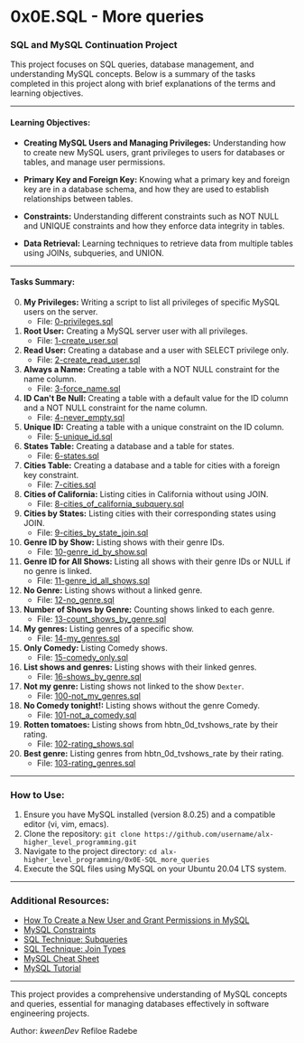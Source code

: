 # 0x0E.SQL - More queries
### SQL and MySQL Continuation Project

This project focuses on SQL queries, database management, and understanding MySQL concepts. Below is a summary of the tasks completed in this project along with brief explanations of the terms and learning objectives.

---

#### Learning Objectives:

- **Creating MySQL Users and Managing Privileges:** Understanding how to create new MySQL users, grant privileges to users for databases or tables, and manage user permissions.

- **Primary Key and Foreign Key:** Knowing what a primary key and foreign key are in a database schema, and how they are used to establish relationships between tables.

- **Constraints:** Understanding different constraints such as NOT NULL and UNIQUE constraints and how they enforce data integrity in tables.

- **Data Retrieval:** Learning techniques to retrieve data from multiple tables using JOINs, subqueries, and UNION.

---

#### Tasks Summary:

0. **My Privileges:** Writing a script to list all privileges of specific MySQL users on the server.
   - File: [0-privileges.sql](./0-privileges.sql)
1. **Root User:** Creating a MySQL server user with all privileges.
   - File: [1-create_user.sql](./1-create_user.sql)
2. **Read User:** Creating a database and a user with SELECT privilege only.
   - File: [2-create_read_user.sql](./2-create_read_user.sql)
3. **Always a Name:** Creating a table with a NOT NULL constraint for the name column.
   - File: [3-force_name.sql](./3-force_name.sql)
4. **ID Can't Be Null:** Creating a table with a default value for the ID column and a NOT NULL constraint for the name column.
   - File: [4-never_empty.sql](./4-never_empty.sql)
5. **Unique ID:** Creating a table with a unique constraint on the ID column.
   - File: [5-unique_id.sql](./5-unique_id.sql)
6. **States Table:** Creating a database and a table for states.
   - File: [6-states.sql](./6-states.sql)
7. **Cities Table:** Creating a database and a table for cities with a foreign key constraint.
   - File: [7-cities.sql](./7-cities.sql)
8. **Cities of California:** Listing cities in California without using JOIN.
   - File: [8-cities_of_california_subquery.sql](./8-cities_of_california_subquery.sql)
9. **Cities by States:** Listing cities with their corresponding states using JOIN.
    - File: [9-cities_by_state_join.sql](./9-cities_by_state_join.sql)
10. **Genre ID by Show:** Listing shows with their genre IDs.
    - File: [10-genre_id_by_show.sql](./10-genre_id_by_show.sql)
11. **Genre ID for All Shows:** Listing all shows with their genre IDs or NULL if no genre is linked.
    - File: [11-genre_id_all_shows.sql](./11-genre_id_all_shows.sql)
12. **No Genre:** Listing shows without a linked genre.
    - File: [12-no_genre.sql](./12-no_genre.sql)
13. **Number of Shows by Genre:** Counting shows linked to each genre.
    - File: [13-count_shows_by_genre.sql](./13-count_shows_by_genre.sql)
14. **My genres:** Listing genres of a specific show.
    - File: [14-my_genres.sql](./14-my_genres.sql)
15. **Only Comedy:** Listing Comedy shows.
    - File: [15-comedy_only.sql](./15-comedy_only.sql)
16. **List shows and genres:** Listing shows with their linked genres.
    - File: [16-shows_by_genre.sql](./16-shows_by_genre.sql)
17. **Not my genre:** Listing shows not linked to the show `Dexter`.
    - File: [100-not_my_genres.sql](./100-not_my_genres.sql)
18. **No Comedy tonight!:** Listing shows without the genre Comedy.
    - File: [101-not_a_comedy.sql](./101-not_a_comedy.sql)
19. **Rotten tomatoes:** Listing shows from hbtn_0d_tvshows_rate by their rating.
    - File: [102-rating_shows.sql](./102-rating_shows.sql)
20. **Best genre:** Listing genres from hbtn_0d_tvshows_rate by their rating.
    - File: [103-rating_genres.sql](./103-rating_genres.sql)

---

### How to Use:
1. Ensure you have MySQL installed (version 8.0.25) and a compatible editor (vi, vim, emacs).
2. Clone the repository: `git clone https://github.com/username/alx-higher_level_programming.git`
3. Navigate to the project directory: `cd alx-higher_level_programming/0x0E-SQL_more_queries`
4. Execute the SQL files using MySQL on your Ubuntu 20.04 LTS system.

---

### Additional Resources:

- [How To Create a New User and Grant Permissions in MySQL](https://www.digitalocean.com/community/tutorials/how-to-create-a-new-user-and-grant-permissions-in-mysql)
- [MySQL Constraints](https://www.mysqltutorial.org/mysql-constraint/)
- [SQL Technique: Subqueries](https://www.w3schools.com/sql/sql_subqueries.asp)
- [SQL Technique: Join Types](https://www.geeksforgeeks.org/sql-join-set-1-inner-left-right-and-full-joins/)
- [MySQL Cheat Sheet](https://www.sqltutorial.org/sql-cheat-sheet/)
- [MySQL Tutorial](https://www.mysqltutorial.org/)

---

This project provides a comprehensive understanding of MySQL concepts and queries, essential for managing databases effectively in software engineering projects.

Author:
_kweenDev_
Refiloe Radebe
